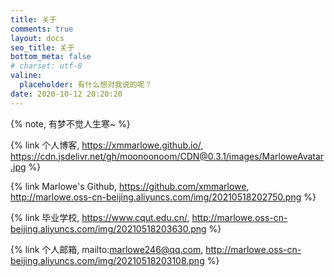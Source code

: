 ```yaml
---
title: 关于
comments: true
layout: docs
seo_title: 关于
bottom_meta: false
# charset: utf-8
valine:
  placeholder: 有什么想对我说的呢？
date: 2020-10-12 20:20:20
---
```


{% note, 有梦不觉人生寒~ %}

{% link 个人博客, https://xmmarlowe.github.io/, https://cdn.jsdelivr.net/gh/moonoonoom/CDN@0.3.1/images/MarloweAvatar.jpg %}

{% link Marlowe's Github, https://github.com/xmmarlowe,  http://marlowe.oss-cn-beijing.aliyuncs.com/img/20210518202750.png %}

{% link 毕业学校, https://www.cqut.edu.cn/, http://marlowe.oss-cn-beijing.aliyuncs.com/img/20210518203630.png %}

{% link 个人邮箱, mailto:marlowe246@qq.com, http://marlowe.oss-cn-beijing.aliyuncs.com/img/20210518203108.png %}
